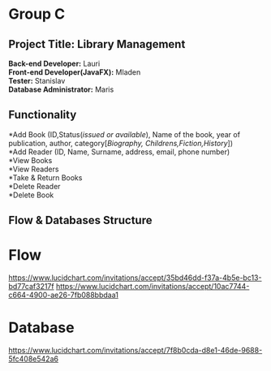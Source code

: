 # Group C<br />
## **Project Title**: Library Management<br />
**Back-end Developer:** Lauri<br />
**Front-end Developer(JavaFX):** Mladen<br />
**Tester:** Stanislav<br />
**Database Administrator:** Maris<br />

## Functionality

*Add Book (ID,Status(*issued or available*), Name of the book, year of publication, author, category[*Biography, Childrens,Fiction,History*])<br />
*Add Reader (ID, Name, Surname, address, email, phone number)<br />
*View Books <br />
*View Readers<br />
*Take & Return Books<br />
*Delete Reader<br />
*Delete Book<br />


## Flow & Databases Structure
# Flow
https://www.lucidchart.com/invitations/accept/35bd46dd-f37a-4b5e-bc13-bd77caf3217f
https://www.lucidchart.com/invitations/accept/10ac7744-c664-4900-ae26-7fb088bbdaa1
# Database
https://www.lucidchart.com/invitations/accept/7f8b0cda-d8e1-46de-9688-5fc408e542a6



